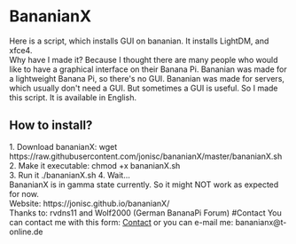 # BananianX
Here is a script, which installs GUI on bananian. It installs LightDM, and xfce4.<br>
Why have I made it? Because I thought there are many people who would like to have a graphical interface on their Banana Pi. Bananian was made for a lightweight Banana Pi, so there's no GUI. Bananian was made for servers, which usually don't need a GUI. But sometimes a GUI is useful. So I made this script. It is available in English.  
<h2>How to install?</h2>
1. Download bananianX: wget https://raw.githubusercontent.com/jonisc/bananianX/master/bananianX.sh<br>
2. Make it executable: chmod +x bananianX.sh<br>
3. Run it ./bananianX.sh
4. Wait...
<br>
BananianX is in gamma state currently. So it might NOT work as expected for now.<br>
Website: https://jonisc.github.io/bananianX/ 
<br>
Thanks to: rvdns11 and Wolf2000 (German BananaPi Forum)
#Contact
You can contact me with this form: <a href="https://goo.gl/forms/qAs64z4lgxsgUxVp2">Contact</a> or you can e-mail me: bananianx@t-online.de
